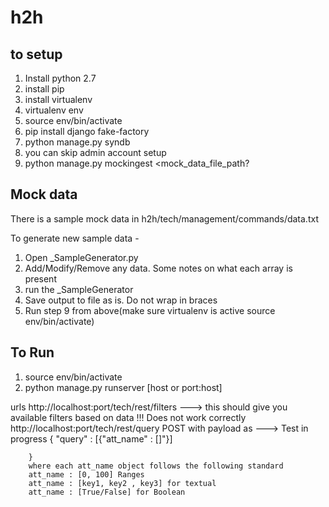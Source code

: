 # h2h
to setup
--------
1.  Install python 2.7
2. install pip
3. install virtualenv
4. virtualenv env
5. source env/bin/activate
6. pip install django fake-factory
7. python manage.py syndb
8. you can skip admin account setup
9. python manage.py mockingest <mock_data_file_path?


Mock data
-------
There is a sample mock data in h2h/tech/management/commands/data.txt

To generate new sample data -
1. Open _SampleGenerator.py
2. Add/Modify/Remove any data. Some notes on what each array is present
3. run the _SampleGenerator
4. Save output to file as is. Do not wrap in braces
5. Run step 9 from above(make sure virtualenv is active source env/bin/activate)


To Run
------
1. source env/bin/activate
2. python manage.py runserver [host or port:host]

urls
http://localhost:port/tech/rest/filters ---> this should give you available filters based on data !!! Does not work correctly
http://localhost:port/tech/rest/query POST with payload as  ---> Test in progress
        {
            "query" : [{"att_name" : []"}]

        }
        where each att_name object follows the following standard
        att_name : [0, 100] Ranges
        att_name : [key1, key2 , key3] for textual
        att_name : [True/False] for Boolean
